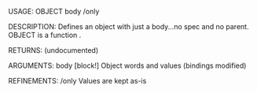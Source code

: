 USAGE:
     OBJECT body /only

DESCRIPTION:
     Defines an object with just a body...no spec and no parent.
     OBJECT is a function .

RETURNS:
    (undocumented)

ARGUMENTS:
    body [block!]
        Object words and values (bindings modified)

REFINEMENTS:
    /only
        Values are kept as-is
